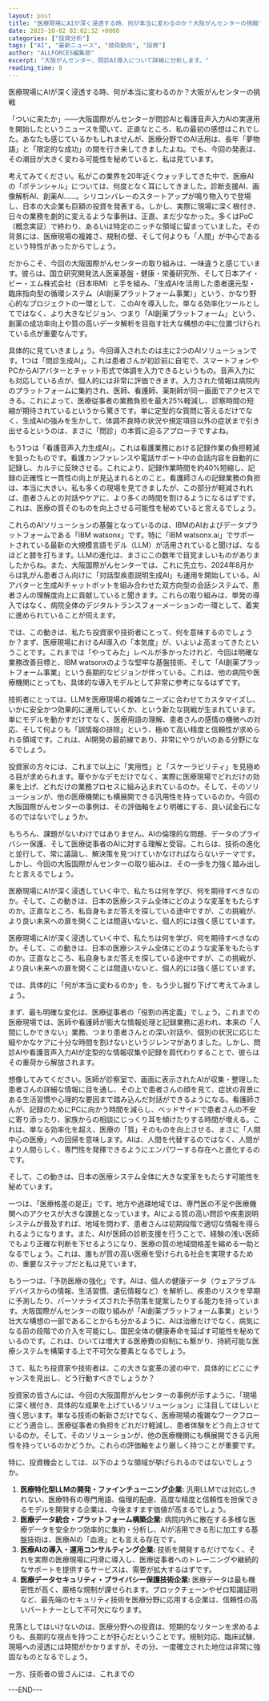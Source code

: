 ```yaml
---
layout: post
title: "医療現場にAIが深く浸透する時、何が本当に変わるのか？大阪がんセンターの挑戦"
date: 2025-10-02 02:02:32 +0000
categories: ["投資分析"]
tags: ["AI", "最新ニュース", "技術動向", "投資"]
author: "ALLFORCES編集部"
excerpt: "大阪がんセンター、問診AI導入について詳細に分析します。"
reading_time: 8
---
```


医療現場にAIが深く浸透する時、何が本当に変わるのか？大阪がんセンターの挑戦

「ついに来たか」――大阪国際がんセンターが問診AIと看護音声入力AIの実運用を開始したというニュースを聞いて、正直なところ、私の最初の感想はこれでした。あなたも感じているかもしれませんが、医療分野でのAI活用は、長年「夢物語」と「限定的な成功」の間を行き来してきましたよね。でも、今回の発表は、その潮目が大きく変わる可能性を秘めていると、私は見ています。

考えてみてください。私がこの業界を20年近くウォッチしてきた中で、医療AIの「ポテンシャル」については、何度となく耳にしてきました。診断支援AI、画像解析AI、創薬AI……。シリコンバレーのスタートアップが鳴り物入りで登場し、日本の大企業も巨額の投資を発表する。しかし、実際に現場に深く根付き、日々の業務を劇的に変えるような事例は、正直、まだ少なかった。多くはPoC（概念実証）で終わり、あるいは特定のニッチな領域に留まっていました。その背景には、医療現場の複雑さ、規制の壁、そして何よりも「人間」が中心であるという特性があったからでしょう。

だからこそ、今回の大阪国際がんセンターの取り組みは、一味違うと感じています。彼らは、国立研究開発法人医薬基盤・健康・栄養研究所、そして日本アイ・ビー・エム株式会社（日本IBM）と手を組み、「生成AIを活用した患者還元型・臨床指向型の循環システム（AI創薬プラットフォーム事業）」という、かなり野心的なプロジェクトの一環として、このAIを導入した。単なる効率化ツールとしてではなく、より大きなビジョン、つまり「AI創薬プラットフォーム」という、創薬の成功率向上や質の高いデータ解析を目指す壮大な構想の中に位置づけられている点が重要なんです。

具体的に見ていきましょう。今回導入されたのは主に2つのAIソリューションです。1つは「問診生成AI」。これは患者さんが初診前に自宅で、スマートフォンやPCからAIアバターとチャット形式で体調を入力できるというもの。音声入力にも対応している点が、個人的には非常に評価できます。入力された情報は病院内のプラットフォームに集約され、医師、看護師、薬剤師が同一画面でアクセスできる。これによって、医療従事者の業務負担を最大25%軽減し、診察時間の短縮が期待されているというから驚きです。単に定型的な質問に答えるだけでなく、生成AIの強みを生かして、体調不良時の状況や規定項目以外の症状まで引き出せるというのは、まさに「問診」の本質に迫るアプローチですよね。

もう1つは「看護音声入力生成AI」。これは看護業務における記録作業の負担軽減を狙ったものです。看護カンファレンスや電話サポート中の会話内容を自動的に記録し、カルテに反映させる。これにより、記録作業時間を約40%短縮し、記録の正確性と一貫性の向上が見込まれるとのこと。看護師さんの記録業務の負担は、本当に大きい。私も多くの現場を見てきましたが、この部分が軽減されれば、患者さんとの対話やケアに、より多くの時間を割けるようになるはずです。これは、医療の質そのものを向上させる可能性を秘めていると言えるでしょう。

これらのAIソリューションの基盤となっているのは、IBMのAIおよびデータプラットフォームである「IBM watsonx」です。特に「IBM watsonx.ai」でサポートされている最新の大規模言語モデル（LLM）が活用されていると聞けば、なるほどと膝を打ちます。LLMの進化は、まさにこの数年で目覚ましいものがありましたからね。また、大阪国際がんセンターでは、これに先立ち、2024年8月からは乳がん患者さん向けに「対話型疾患説明生成AI」も運用を開始している。AIアバターと生成AIチャットボットを組み合わせた双方向型の会話システムで、患者さんの理解度向上に貢献していると聞きます。これらの取り組みは、単発の導入ではなく、病院全体のデジタルトランスフォーメーションの一環として、着実に進められていることが伺えます。

では、この動きは、私たち投資家や技術者にとって、何を意味するのでしょうか？まず、医療現場におけるAI導入の「本気度」が、いよいよ高まってきたということです。これまでは「やってみた」レベルが多かったけれど、今回は明確な業務改善目標と、IBM watsonxのような堅牢な基盤技術、そして「AI創薬プラットフォーム事業」という長期的なビジョンが伴っている。これは、他の病院や医療機関にとっても、具体的な導入モデルとして非常に参考になるはずです。

技術者にとっては、LLMを医療現場の複雑なニーズに合わせてカスタマイズし、いかに安全かつ効果的に運用していくか、という新たな挑戦が生まれています。単にモデルを動かすだけでなく、医療用語の理解、患者さんの感情の機微への対応、そして何よりも「誤情報の排除」という、極めて高い精度と信頼性が求められる領域です。これは、AI開発の最前線であり、非常にやりがいのある分野になるでしょう。

投資家の方々には、これまで以上に「実用性」と「スケーラビリティ」を見極める目が求められます。華やかなデモだけでなく、実際に医療現場でどれだけの効果を上げ、どれだけの業務プロセスに組み込まれているのか。そして、そのソリューションが、他の医療機関にも横展開できる汎用性を持っているのか。今回の大阪国際がんセンターの事例は、その評価軸をより明確にする、良い試金石になるのではないでしょうか。

もちろん、課題がないわけではありません。AIの倫理的な問題、データのプライバシー保護、そして医療従事者のAIに対する理解と受容。これらは、技術の進化と並行して、常に議論し、解決策を見つけていかなければならないテーマです。しかし、今回の大阪国際がんセンターの取り組みは、その一歩を力強く踏み出したと言えるでしょう。

医療現場にAIが深く浸透していく中で、私たちは何を学び、何を期待すべきなのか。そして、この動きは、日本の医療システム全体にどのような変革をもたらすのか。正直なところ、私自身もまだ答えを探している途中ですが、この挑戦が、より良い未来への扉を開くことは間違いないと、個人的には強く感じています。

医療現場にAIが深く浸透していく中で、私たちは何を学び、何を期待すべきなのか。そして、この動きは、日本の医療システム全体にどのような変革をもたらすのか。正直なところ、私自身もまだ答えを探している途中ですが、この挑戦が、より良い未来への扉を開くことは間違いないと、個人的には強く感じています。

では、具体的に「何が本当に変わるのか」を、もう少し掘り下げて考えてみましょう。

まず、最も明確な変化は、医療従事者の「役割の再定義」でしょう。これまでの医療現場では、医師や看護師が膨大な情報処理と記録業務に追われ、本来の「人間にしかできない」業務、つまり患者さんとの深い対話や、個別の状況に応じた細やかなケアに十分な時間を割けないというジレンマがありました。しかし、問診AIや看護音声入力AIが定型的な情報収集や記録を肩代わりすることで、彼らはその重荷から解放されます。

想像してみてください。医師が診察室で、画面に表示されたAIが収集・整理した患者さんの詳細な情報に目を通し、その上で患者さんの顔を見て、症状の背景にある生活習慣や心理的な要因まで踏み込んだ対話ができるようになる。看護師さんが、記録のためにPCに向かう時間を減らし、ベッドサイドで患者さんの不安に寄り添ったり、家族からの相談にじっくり耳を傾けたりする時間が増える。これは、単なる効率化を超え、医療の「質」そのものを向上させる、まさに「人間中心の医療」への回帰を意味します。AIは、人間を代替するのではなく、人間がより人間らしく、専門性を発揮できるようにエンパワーする存在へと進化するのです。

そして、この動きは、日本の医療システム全体に大きな変革をもたらす可能性を秘めています。

一つは、「医療格差の是正」です。地方や過疎地域では、専門医の不足や医療機関へのアクセスが大きな課題となっています。AIによる質の高い問診や疾患説明システムが普及すれば、地域を問わず、患者さんは初期段階で適切な情報を得られるようになります。また、AIが医師の診断支援を行うことで、経験の浅い医師でもより正確な判断を下せるようになり、医療の質の地域間格差を縮める一助となるでしょう。これは、誰もが質の高い医療を受けられる社会を実現するための、重要なステップだと私は見ています。

もう一つは、「予防医療の強化」です。AIは、個人の健康データ（ウェアラブルデバイスからの情報、生活習慣、遺伝情報など）を解析し、疾患のリスクを早期に予測したり、パーソナライズされた予防策を提案したりする能力を持っています。大阪国際がんセンターの取り組みが「AI創薬プラットフォーム事業」という壮大な構想の一部であることからも分かるように、AIは治療だけでなく、病気になる前の段階での介入を可能にし、国民全体の健康寿命を延ばす可能性を秘めているのです。これは、ひいては増大する医療費の抑制にも繋がり、持続可能な医療システムを構築する上で不可欠な要素となるでしょう。

さて、私たち投資家や技術者は、この大きな変革の波の中で、具体的にどこにチャンスを見出し、どう行動すべきでしょうか？

投資家の皆さんには、今回の大阪国際がんセンターの事例が示すように、「現場に深く根付き、具体的な成果を上げているソリューション」に注目してほしいと強く思います。単なる技術の斬新さだけでなく、医療現場の複雑なワークフローにどう適合し、医療従事者の負担をどれだけ軽減し、患者体験をどう向上させているのか。そして、そのソリューションが、他の医療機関にも横展開できる汎用性を持っているのかどうか。これらの評価軸をより厳しく持つことが重要です。

特に、投資機会としては、以下のような領域が挙げられるのではないでしょうか。
1.  **医療特化型LLMの開発・ファインチューニング企業:** 汎用LLMでは対応しきれない、医療特有の専門用語、倫理的配慮、高度な精度と信頼性を担保できるモデルを開発する企業は、今後ますます価値が高まるでしょう。
2.  **医療データ統合・プラットフォーム構築企業:** 病院内外に散在する多様な医療データを安全かつ効率的に集約・分析し、AIが活用できる形に加工する基盤技術は、医療AIの「血液」とも言える存在です。
3.  **医療AIの導入・運用コンサルティング企業:** 技術を開発するだけでなく、それを実際の医療現場に円滑に導入し、医療従事者へのトレーニングや継続的なサポートを提供するサービスは、需要が拡大するはずです。
4.  **医療データセキュリティ・プライバシー保護技術企業:** 医療データは最も機密性が高く、厳格な規制が課せられます。ブロックチェーンやゼロ知識証明など、最先端のセキュリティ技術を医療分野に応用する企業は、信頼性の高いパートナーとして不可欠になります。

見落としてはいけないのは、医療分野への投資は、短期的なリターンを求めるよりも、長期的な視点を持つことが肝心だということです。規制対応、臨床試験、現場への浸透には時間がかかりますが、その分、一度確立された地位は非常に強固なものとなるでしょう。

一方、技術者の皆さんには、これまでの

---END---